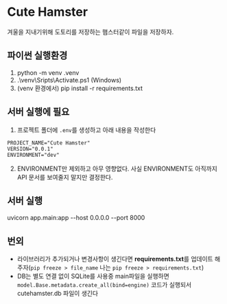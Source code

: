 # Cute Hamster
겨울을 지내기위해 도토리를 저장하는 햄스터같이 파일을 저장하자.

## 파이썬 실행환경
1. python -m venv .venv
2. .\venv\Sripts\Activate.ps1 (Windows)
3. (venv 환경에서) pip install -r requirements.txt

## 서버 실행에 필요
1. 프로젝트 폴더에 `.env`를 생성하고 아래 내용을 작성한다
```
PROJECT_NAME="Cute Hamster"
VERSION="0.0.1"
ENVIRONMENT="dev"
```
2. ENVIRONMENT만 제외하고 아무 영향없다. 사실 ENVIRONMENT도 아직까지 API 문서를 보여줄지 말지만 결정한다.
## 서버 실행
uvicorn app.main:app --host 0.0.0.0 --port 8000

## 번외
- 라이브러리가 추가되거나 변경사항이 생긴다면 **requirements.txt**를 업데이트 해주자(`pip freeze > file_name` 나는 `pip freeze > requirements.txt`)
- DB는 별도 연결 없이 SQLite를 사용중 main파일을 실행하면 `model.Base.metadata.create_all(bind=engine)` 코드가 실행되서 cutehamster.db 파일이 생긴다